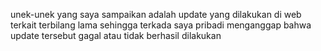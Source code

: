 unek-unek yang saya sampaikan adalah update yang dilakukan di web terkait terbilang lama sehingga terkada saya pribadi menganggap bahwa update tersebut gagal atau tidak berhasil dilakukan